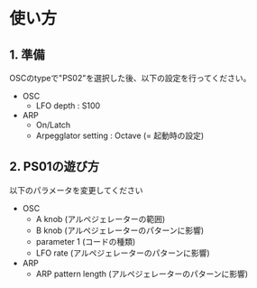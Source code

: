 # 使い方
## 1. 準備
OSCのtypeで"PS02"を選択した後、以下の設定を行ってください。
- OSC
  - LFO depth : S100
- ARP
  - On/Latch
  - Arpegglator setting : Octave (= 起動時の設定)

## 2. PS01の遊び方
以下のパラメータを変更してください
- OSC
  - A knob (アルペジェレーターの範囲)
  - B knob (アルペジェレーターのパターンに影響)
  - parameter 1 (コードの種類)
  - LFO rate (アルペジェレーターのパターンに影響)
- ARP
  - ARP pattern length (アルペジェレーターのパターンに影響)
